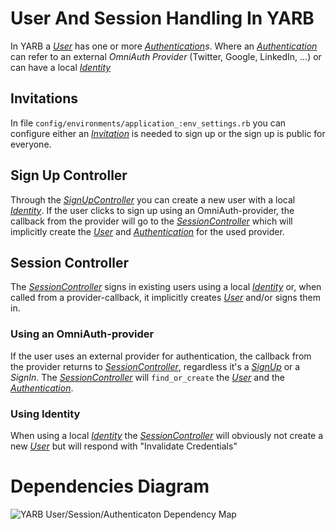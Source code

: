 <div id='page-index'></div>

# User And Session Handling In YARB

In YARB a _[User]_ has one or more _[Authentication]s_. Where an
_[Authentication]_ can refer to an external _OmniAuth Provider_ (Twitter,
Google, LinkedIn, ...) or can have a local _[Identity]_

## Invitations

In file `config/environments/application_:env_settings.rb` you can
configure either an _[Invitation]_ is needed to sign up or the sign up is
public for everyone.

## Sign Up Controller

Through the _[SignUpController]_ you can create a new user with a local
_[Identity]_. If the user clicks to sign up using an OmniAuth-provider,
the callback from the provider will go to the _[SessionController]_ which
will implicitly create the _[User]_ and _[Authentication]_ for the used
provider.

## Session Controller

The _[SessionController]_ signs in existing users using a local _[Identity]_
or, when called from a provider-callback, it implicitly creates _[User]_
and/or signs them in.

### Using an OmniAuth-provider

If the user uses an external provider for authentication, the callback
from the provider returns to _[SessionController]_, regardless it's a
_[SignUp]_ or a _SignIn_. The _[SessionController]_ will `find_or_create`
the _[User]_ and the _[Authentication]_.

### Using Identity

When using a local _[Identity]_ the _[SessionController]_ will obviously
not create a new _[User]_ but will respond with "Invalidate Credentials"

# Dependencies Diagram

![YARB User/Session/Authenticaton Dependency Map](http://dav.iboard.cc/container/yarb/doc/assets/user-and-session.png)


[User]: http://dav.iboard.cc/container/yarb/doc/User.html
[SignUp]: http://dav.iboard.cc/container/yarb/doc/SignUp.html
[Invitation]: http://dav.iboard.cc/container/yarb/doc/SignUpInvitation.html
[SessionController]: http://dav.iboard.cc/container/yarb/doc/SessionController.html
[SignUpController]: http://dav.iboard.cc/container/yarb/doc/SignUpController.html
[Authentication]: http://dav.iboard.cc/container/yarb/doc/Authentication.html
[Identity]: http://dav.iboard.cc/container/yarb/doc/Identity.html
